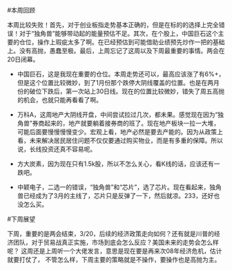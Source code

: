 
#本周回顾

本周比较失败！首先，对于创业板指走势基本正确的，但是在标的的选择上完全错误！对于“独角兽”能够带动起的能量预估不足。其次，在个股上，中国巨石这个主要的仓位，操作上瑕疵太多了啊。在已经预估到可能借助业绩预先炒作一把的基础上。没有高抛，愚蠢至极。最后，上周忘记了这周以及下周最重要的事情。两会在20日闭幕。

 - 中国巨石，这是我现在重要的仓位。本周走势还可以，最高应该涨了有6%+，但是这个位置比较微妙，到了1月份那个跌停大阴线覆盖的位置。也是在两月份的破位下跌后，第一次站上30日线。现在的位置比较微妙，错失了周五高抛的机会，也就只能再看看了啊。

 - 万科A，这周地产大阴线开盘，中间尝试拉过几次，都未果。感觉现在因为“独角兽”券商起来的，地产就要躺着接券商的班了。现在地产板块一拉一大堆，可能后面要慢慢慢慢变少。宏观上看，地产必然是要去产能的。因为从政策上看，未来解决居民居住问题不仅仅要通过购买物业，而是有多重的保障。所以说，长线投资还真不容易呢。
 - 方大炭素，因为现在只有1.5k股，所以不怎么关心，看K线的话，应该还有一跌吧。
 - 中颖电子，二选一的错误，“独角兽”和“芯片”，选了芯片。现在看起来，独角兽已经成为了3月的主线了，芯片只是反弹了一下，然后就凉。233，还好也没怎么买。


#下周展望

下周，重要的是两会结束，3/20，后续的经济政策走向如何？还有就是川普的经济团队，对于贸易战真正实施，市场到底会怎么反应？美国未来的走势会怎么样呢？
这周还是上周听一个大佬发言，意思是现在要是再来次08年经济危机，估计就要打仗了，
不管怎么样，下周主要的策略就是不操作，要操作也是高抛为主。

